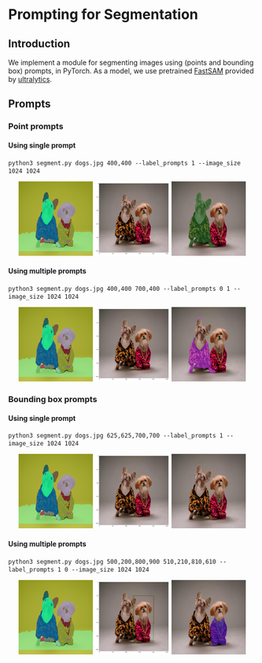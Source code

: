 # Prompting for Segmentation

## Introduction

We implement a module for segmenting images using (points and bounding box) prompts, in PyTorch. As a model, we use pretrained [FastSAM](https://arxiv.org/abs/2306.12156) provided by [ultralytics](https://docs.ultralytics.com/models/fast-sam/). 

## Prompts

### Point prompts

#### Using single prompt

~~~
python3 segment.py dogs.jpg 400,400 --label_prompts 1 --image_size 1024 1024
~~~

<p align="center">
  <img src="files-for-readme/dogs_multiple_masks_on_image.png" width="30%" />
  <img src="files-for-readme/dogs_point_prompts_on_image_1.png" width="30%" />
  <img src="files-for-readme/dogs_masked_image_via_points_1.png" width="30%" />
</p>

#### Using multiple prompts

~~~
python3 segment.py dogs.jpg 400,400 700,400 --label_prompts 0 1 --image_size 1024 1024
~~~

<p align="center">
  <img src="files-for-readme/dogs_multiple_masks_on_image.png" width="30%" />
  <img src="files-for-readme/dogs_point_prompts_on_image_2.png" width="30%" />
  <img src="files-for-readme/dogs_masked_image_via_points_2.png" width="30%" />
</p>


### Bounding box prompts

#### Using single prompt

~~~
python3 segment.py dogs.jpg 625,625,700,700 --label_prompts 1 --image_size 1024 1024
~~~


<p align="center">
  <img src="files-for-readme/dogs_multiple_masks_on_image.png" width="30%" />
  <img src="files-for-readme/dogs_bbox_prompts_on_image_1.png" width="30%" />
  <img src="files-for-readme/dogs_masked_image_via_bboxes_1.png" width="30%" />
</p>

#### Using multiple prompts

~~~
python3 segment.py dogs.jpg 500,200,800,900 510,210,810,610 --label_prompts 1 0 --image_size 1024 1024
~~~

<p align="center">
  <img src="files-for-readme/dogs_multiple_masks_on_image.png" width="30%" />
  <img src="files-for-readme/dogs_bbox_prompts_on_image_2.png" width="30%" />
  <img src="files-for-readme/dogs_masked_image_via_bboxes_2.png" width="30%" />
</p>